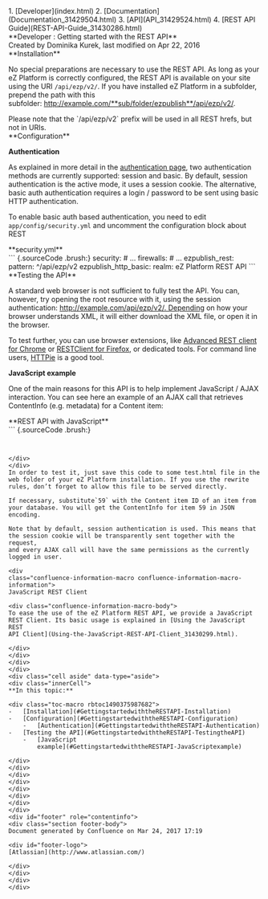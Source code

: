<div id="page">
<div id="main" class="aui-page-panel">
<div id="main-header">
<div id="breadcrumb-section">
1.  [Developer](index.html)
2.  [Documentation](Documentation_31429504.html)
3.  [API](API_31429524.html)
4.  [REST API Guide](REST-API-Guide_31430286.html)

</div>
**Developer : Getting started with the REST API**

</div>
<div id="content" class="view">
<div class="page-metadata">
Created by Dominika Kurek, last modified on Apr 22, 2016

</div>
<div id="main-content" class="wiki-content group">
<div class="contentLayout2">
<div class="columnLayout two-right-sidebar"
data-layout="two-right-sidebar">
<div class="cell normal" data-type="normal">
<div class="innerCell">
**Installation**

No special preparations are necessary to use the REST API. As long as
your eZ Platform is correctly configured, the REST API is available on
your site using the URI `/api/ezp/v2/`. If you have installed eZ
Platform in a subfolder, prepend the path with this
subfolder: http://example.com/**sub/folder/ezpublish**/api/ezp/v2/.

<div
class="confluence-information-macro confluence-information-macro-note">
<div class="confluence-information-macro-body">
Please note that the `/api/ezp/v2` prefix will be used in all REST
hrefs, but not in URIs.

</div>
</div>
**Configuration**

**Authentication**

As explained in more detail in the [authentication
page](REST-API-Authentication_31430293.html), two authentication methods
are currently supported: session and basic. By default, session
authentication is the active mode, it uses a session cookie. The
alternative, basic auth authentication requires a login / password to be
sent using basic HTTP authentication.

To enable basic auth based authentication, you need to edit
`app/config/security.yml` and uncomment the configuration block about
REST

<div class="code panel pdl" style="border-width: 1px;">
<div class="codeHeader panelHeader pdl"
style="border-bottom-width: 1px;">
**security.yml**

</div>
<div class="codeContent panelContent pdl">
``` {.sourceCode .brush:}
security:
    # ...
    firewalls:
        # ...
        ezpublish_rest:
            pattern: ^/api/ezp/v2
            ezpublish_http_basic:
                realm: eZ Platform REST API
```

</div>
</div>
**Testing the API**

A standard web browser is not sufficient to fully test the API. You can,
however, try opening the root resource with it, using the session
authentication: http://example.com/api/ezp/v2/. Depending on how your
browser understands XML, it will either download the XML file, or open
it in the browser.

To test further, you can use browser extensions, like [Advanced REST
client for
Chrome](https://chrome.google.com/webstore/detail/advanced-rest-client/hgmloofddffdnphfgcellkdfbfbjeloo)
or [RESTClient for
Firefox](https://addons.mozilla.org/firefox/addon/restclient/), or
dedicated tools. For command line users,
[HTTPie](https://github.com/jkbr/httpie) is a good tool.

**JavaScript example**

One of the main reasons for this API is to help implement JavaScript /
AJAX interaction. You can see here an example of an AJAX call that
retrieves ContentInfo (e.g. metadata) for a Content item:

<div class="code panel pdl" style="border-width: 1px;">
<div class="codeHeader panelHeader pdl"
style="border-bottom-width: 1px;">
**REST API with JavaScript**

</div>
<div class="codeContent panelContent pdl">
``` {.sourceCode .brush:}
<pre id="rest-output"></pre>
<script>
var resource = '/api/ezp/v2/content/objects/59',
    log = document.getElementById('rest-output'),
    request = new XMLHttpRequest();

log.innerHTML = "Loading the content info from " + resource + "...";

request.open('GET', resource, true);
request.onreadystatechange = function () {
    if ( request.readyState === 4 ) {
        log.innerHTML = "HTTP response from " + resource + "\n\n" + request.getAllResponseHeaders() + "\n" + request.responseText;
    }
};
request.setRequestHeader('Accept', 'application/vnd.ez.api.ContentInfo+json');
request.send();
</script>
```

</div>
</div>
In order to test it, just save this code to some test.html file in the
web folder of your eZ Platform installation. If you use the rewrite
rules, don’t forget to allow this file to be served directly.

If necessary, substitute`59` with the Content item ID of an item from
your database. You will get the ContentInfo for item 59 in JSON
encoding.

Note that by default, session authentication is used. This means that
the session cookie will be transparently sent together with the request,
and every AJAX call will have the same permissions as the currently
logged in user.

<div
class="confluence-information-macro confluence-information-macro-information">
JavaScript REST Client

<div class="confluence-information-macro-body">
To ease the use of the eZ Platform REST API, we provide a JavaScript
REST Client. Its basic usage is explained in [Using the JavaScript REST
API Client](Using-the-JavaScript-REST-API-Client_31430299.html).

</div>
</div>
</div>
</div>
<div class="cell aside" data-type="aside">
<div class="innerCell">
**In this topic:**

<div class="toc-macro rbtoc1490375987682">
-   [Installation](#GettingstartedwiththeRESTAPI-Installation)
-   [Configuration](#GettingstartedwiththeRESTAPI-Configuration)
    -   [Authentication](#GettingstartedwiththeRESTAPI-Authentication)
-   [Testing the API](#GettingstartedwiththeRESTAPI-TestingtheAPI)
    -   [JavaScript
        example](#GettingstartedwiththeRESTAPI-JavaScriptexample)

</div>
</div>
</div>
</div>
</div>
</div>
</div>
</div>
<div id="footer" role="contentinfo">
<div class="section footer-body">
Document generated by Confluence on Mar 24, 2017 17:19

<div id="footer-logo">
[Atlassian](http://www.atlassian.com/)

</div>
</div>
</div>
</div>

